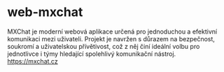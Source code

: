 # web-mxchat

MXChat je moderní webová aplikace určená pro jednoduchou a efektivní komunikaci mezi uživateli. Projekt je navržen s důrazem na bezpečnost, soukromí a uživatelskou přívětivost, což z něj činí ideální volbu pro jednotlivce i týmy hledající spolehlivý komunikační nástroj.  https://mxchat.cz